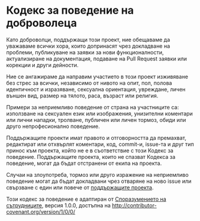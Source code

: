 # Кодекс за поведение на доброволеца

Като доброволци, поддържащи този проект, ние обещаваме да уважаваме всички хора, които допринасят чрез докладване на проблеми, публикуване на заявки за нови функционалности, актуализиране на документация, подаване на Pull Request заявки или корекции и други дейности.

Ние се ангажираме да направим участието в този проект изживяване без стрес за всички, независимо от нивото на опит, пол, полова идентичност и изразяване, сексуална ориентация, увреждане, личен външен вид, размер на тялото, раса, възраст или религия.

Примери за неприемливо поведение от страна на участниците са: използване на сексуален език или изображения, унизителни коментари или лични нападки, тролване, публичен или личен тормоз, обиди или друго непрофесионално поведение.

Поддържащите проекти имат правото и отговорността да премахват, редактират или отхвърлят коментари, код, commit-и, issue-та и друг тип принос към проекта, който не е в съответствие с този Кодекс за поведение. Поддържащите проекта, които не спазват Кодекса за поведение, могат да бъдат отстранени от екипа на проекта.

Случаи на злоупотреба, тормоз или друго изражение на неприемливо поведение могат да бъдат докладвани чрез отваряне на ново issue или свързване с един или повече от [поддържащите проекта](https://github.com/orgs/placesbg/people).

Този кодекс за поведение е адаптиран от [Споразумението на сътрудниците](https://contributor-covenant.org), версия 1.0.0, достъпна на [http://contributor-covenant.org/version/1/0/0/ ](http://contributor-covenant.org/version/1/0/0/)
